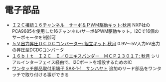 # 電子部品

* [Ｉ２Ｃ接続１６チャンネル　サーボ＆ＰＷＭ駆動キット:秋月](https://akizukidenshi.com/catalog/g/gK-10350/) NXP社のPCA9685を使用した16チャンネル/サーボ&PWM駆動キット。I2Cで16個のサーボモータを制御可
* [５Ｖ出力昇圧ＤＣＤＣコンバーター: 組立キット 秋月](https://akizukidenshi.com/catalog/g/gK-13065/) 0.9V〜5V入力5V出力の昇圧型DCDCコンバータ
* [１６ｂｉｔ　Ｉ２Ｃ　Ｉ／Ｏエキスパンダー　ＭＣＰ２３０１７: 秋月](https://akizukidenshi.com/catalog/g/gI-09486/) シリアルインターフェイス経由で、I2Cポートを増設するためのIC
* [ワンタッチ部品取付用端子 SAK-1-1　サンハヤト](https://www.sunhayato.co.jp/material2/afp02/item_588) 追加のリード部品をワンタッチで取り付ける事ができる
